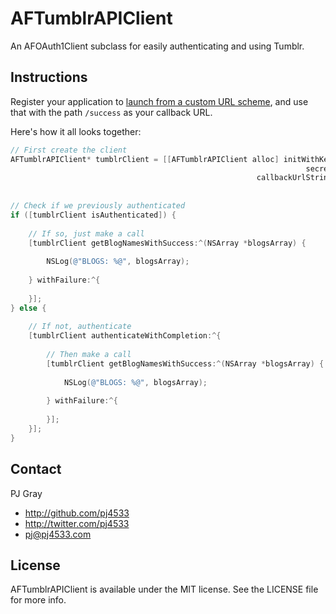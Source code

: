 # AFTumblrAPIClient

An AFOAuth1Client subclass for easily authenticating and using Tumblr.

## Instructions

Register your application to [launch from a custom URL scheme](http://iphonedevelopertips.com/cocoa/launching-your-own-application-via-a-custom-url-scheme.html), and use that with the path `/success` as your callback URL.

Here's how it all looks together:

``` objective-c
// First create the client
AFTumblrAPIClient* tumblrClient = [[AFTumblrAPIClient alloc] initWithKey:kTumblrAPITokenString
                                                                  secret:kTumblrAPISecretString
                                                       callbackUrlString:kTumblrCallbackURLString];
    
    
// Check if we previously authenticated
if ([tumblrClient isAuthenticated]) {
        
    // If so, just make a call
    [tumblrClient getBlogNamesWithSuccess:^(NSArray *blogsArray) {
            
        NSLog(@"BLOGS: %@", blogsArray);
            
    } withFailure:^{
            
    }];
} else {
        
    // If not, authenticate
    [tumblrClient authenticateWithCompletion:^{
            
        // Then make a call
        [tumblrClient getBlogNamesWithSuccess:^(NSArray *blogsArray) {
                
            NSLog(@"BLOGS: %@", blogsArray);
                
        } withFailure:^{
                
        }];
    }];
}
```

## Contact

PJ Gray

- http://github.com/pj4533
- http://twitter.com/pj4533
- pj@pj4533.com

## License

AFTumblrAPIClient is available under the MIT license. See the LICENSE file for more info.

